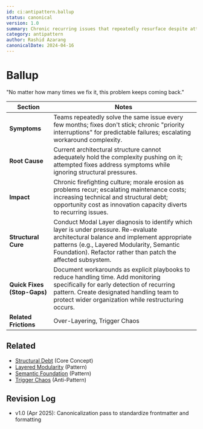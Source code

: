 ```yaml
---
id: ci:antipattern.ballup
status: canonical
version: 1.0
summary: Chronic recurring issues that repeatedly resurface despite attempted fixes due to inadequate structural solutions
category: antipattern
author: Rashid Azarang
canonicalDate: 2024-04-16
---
```


# Ballup

"No matter how many times we fix it, this problem keeps coming back."

| Section | Notes |
|---------|-------|
| **Symptoms** | Teams repeatedly solve the same issue every few months; fixes don't stick; chronic "priority interruptions" for predictable failures; escalating workaround complexity. |
| **Root Cause** | Current architectural structure cannot adequately hold the complexity pushing on it; attempted fixes address symptoms while ignoring structural pressures. |
| **Impact** | Chronic firefighting culture; morale erosion as problems recur; escalating maintenance costs; increasing technical and structural debt; opportunity cost as innovation capacity diverts to recurring issues. |
| **Structural Cure** | Conduct Modal Layer diagnosis to identify which layer is under pressure. Re-evaluate architectural balance and implement appropriate patterns (e.g., Layered Modularity, Semantic Foundation). Refactor rather than patch the affected subsystem. |
| **Quick Fixes (Stop-Gaps)** | Document workarounds as explicit playbooks to reduce handling time. Add monitoring specifically for early detection of recurring pattern. Create designated handling team to protect wider organization while restructuring occurs. |
| **Related Frictions** | Over-Layering, Trigger Chaos |

## Related

- [Structural Debt](../../core-concepts/structural-debt.md) (Core Concept)
- [Layered Modularity](../patterns/layered-modularity.md) (Pattern)
- [Semantic Foundation](../patterns/semantic-foundation.md) (Pattern)
- [Trigger Chaos](trigger-chaos.md) (Anti-Pattern)

## Revision Log

- v1.0 (Apr 2025): Canonicalization pass to standardize frontmatter and formatting
